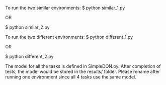 To run the two similar environments: 
$ python similar_1.py 

OR

$ python similar_2.py



To run the two different environments: 
$ python different_1.py 

OR

$ python different_2.py

The model for all the tasks is defined in SimpleDQN.py. After completion of tests, the model would be stored in the results/ folder. Please rename after running one environment since all 4 tasks use the same model.

